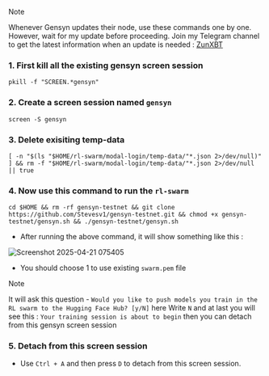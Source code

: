 >[!Note]
>Whenever Gensyn updates their node, use these commands one by one. However, wait for my update before proceeding. Join my Telegram channel to get the latest information when an update is needed : [ZunXBT](https://t.me/zunxbt)

### 1. First kill all the existing gensyn screen session
```
pkill -f "SCREEN.*gensyn"
```
### 2. Create a screen session named `gensyn`
```
screen -S gensyn
```
### 3. Delete exisiting temp-data
```
[ -n "$(ls "$HOME/rl-swarm/modal-login/temp-data/"*.json 2>/dev/null)" ] && rm -f "$HOME/rl-swarm/modal-login/temp-data/"*.json 2>/dev/null || true
```
### 4. Now use this command to run the `rl-swarm`
```
cd $HOME && rm -rf gensyn-testnet && git clone https://github.com/Stevesv1/gensyn-testnet.git && chmod +x gensyn-testnet/gensyn.sh && ./gensyn-testnet/gensyn.sh
```
- After running the above command, it will show something like this :
  
![Screenshot 2025-04-21 075405](https://github.com/user-attachments/assets/37d28590-6f4f-4ecd-9cb6-c831a821e400)

- You should choose 1 to use existing `swarm.pem` file
>[!Note]
> It will ask this question - ```Would you like to push models you train in the RL swarm to the Hugging Face Hub? [y/N]``` here Write `N` and at last you will see this : ```Your training session is about to begin``` then you can detach from this gensyn screen session

### 5. Detach from this screen session
- Use `Ctrl + A` and then press `D` to detach from this screen session.
